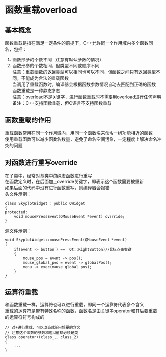 # 函数重载overload

## 基本概念
函数重载是指在满足一定条件的前提下，C++允许同一个作用域内多个函数同名，包括：  
1. 函数形参的个数不同（注意有默认参数的情况）  
2. 函数形参的个数相同，但类型不同或顺序不同  
注意：重载函数的返回类型可以相同也可以不同，但函数之间只有返回类型不同，不能成为合法的重载函数  
当调用了重载函数时，编译器会根据函数参数情况自动去匹配到正确的函数  
函数重载是一种静态多态  
注意：overload不是关键字，进行函数重载时不需要用overload进行任何声明  
备注：C++支持函数重载，但C语言不支持函数重载  


## 函数重载的作用
重载函数常用在同一个作用域内，用同一个函数名来命名一组功能相近的函数  
使用重载函数可以减少函数名数量，避免了命名空间污染，一定程度上解决命名冲突的问题  


## 对函数进行重写override
在子类中，经常对基类中的纯虚函数进行重写  
在函数定义时，在后面加上override关键字，即表示这个函数需要被重新  
如果后面的代码中没有进行函数重写，则编译器会报错  
头文件示例：  
```
class SkyplotWidget : public QWidget
{
protected:
    void mousePressEvent(QMouseEvent *event) override;
}
```
源文件示例：  
```
void SkyplotWidget::mousePressEvent(QMouseEvent *event)
{
    if(event -> button() ==  Qt::RightButton)//鼠标点击右键
    {
        mouse_pos = event -> pos();
        mouse_global_pos = event -> globalPos();
        menu -> exec(mouse_global_pos);
    }
}
```


## 运算符重载
和函数重载一样，运算符也可以进行重载，即同一个运算符代表多个含义  
重载的运算符是带有特殊名称的函数，函数名是由关键字operator和其后要重载的运算符符号构成的  
```
// 对+进行重载，可以改造成任何想要的含义
// 注意这个函数的参数和返回值都必须是类
class operator+(class_1, class_2)
{
	...
}
```
